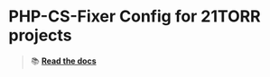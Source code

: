 PHP-CS-Fixer Config for 21TORR projects
=======================================

> 📚 [**Read the docs**](https://21torr-docs.fly.dev/docs/php/tooling/php-cs-fixer/)

